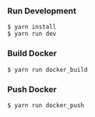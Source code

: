 ### Run Development
```
$ yarn install
$ yarn run dev
```

### Build Docker
```
$ yarn run docker_build
```

### Push Docker
```
$ yarn run docker_push
```